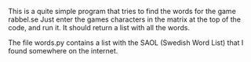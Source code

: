 This is a quite simple program that tries to find the words for the game rabbel.se
Just enter the games characters in the matrix at the top of the code, and run it. It should return a list with all the words.

The file words.py contains a list with the SAOL (Swedish Word List) that I found somewhere on the internet. 
